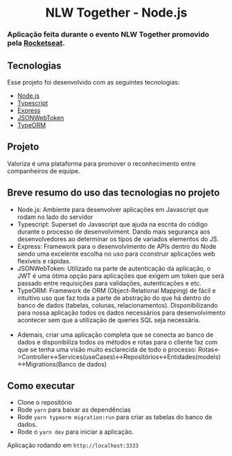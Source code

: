 <h1 align="center">NLW Together - Node.js</h1>

### Aplicação feita durante o evento NLW Together promovido pela [Rocketseat](https://www.rocketseat.com.br/).

## Tecnologias

Esse projeto foi desenvolvido com as seguintes tecnologias:

- [Node.js](https://nodejs.org/en/)
- [Typescript](https://www.typescriptlang.org/)
- [Express](https://expressjs.com/pt-br/)
- [JSONWebToken](https://github.com/auth0/node-jsonwebtoken#readme)
- [TypeORM](https://typeorm.io/#/)

## Projeto

Valoriza é uma plataforma para promover o reconhecimento entre companheiros de equipe.

## Breve resumo do uso das tecnologias no projeto

<ul>
  <li>Node.js: Ambiente para desenvolver aplicações em Javascript que rodam no lado do servidor</li>
  <li>Typescript: Superset do Javascript que ajuda na escrita do código durante o processo de desenvolviment. Dando mais segurança aos desenvolvedores ao determinar os tipos de variados elementos do JS.</li>
  <li>Express: Framework para o desenvolvimento de APIs dentro do Node sendo uma excelente escolha no uso para cconstruir aplicações web flexíveis e rápidas.</li>
  <li>JSONWebToken: Utilizado na parte de autenticação da aplicação, o JWT é uma ótima opção para aplicações que exigem um token que será passado entre requisições para validações, autenticações e etc.</li>
  <li>TypeORM: Framework de ORM (Object-Relational Mapping) de fácil e intuitivo uso que faz toda a parte de abstração do que há dentro do banco de dados (tabelas, colunas, relacionamentos). Disponibilizando para nossa aplicação todos os dados necessários para desenvolvimento acontecer sem que a utilização de queries SQL seja necessária.</li>
  </br>
  <li>Ademais, criar uma aplicação completa que se conecta ao banco de dados e disponibiliza todos os métodos e rotas para o cliente faz com que se tenha uma visão muito esclarecida de todo o processo: Rotas<->Controller<->Services(useCases)<->Repositórios<->Entidades(models)<->Migrations(Banco de dados)  </li>
</ul>

## Como executar

- Clone o repositório
- Rode `yarn` para baixar as dependências
- Rode `yarn typeorm migration:run` para criar as tabelas do banco de dados.
- Rode o `yarn dev` para iniciar a aplicação.

Aplicação rodando em `http://localhost:3333`